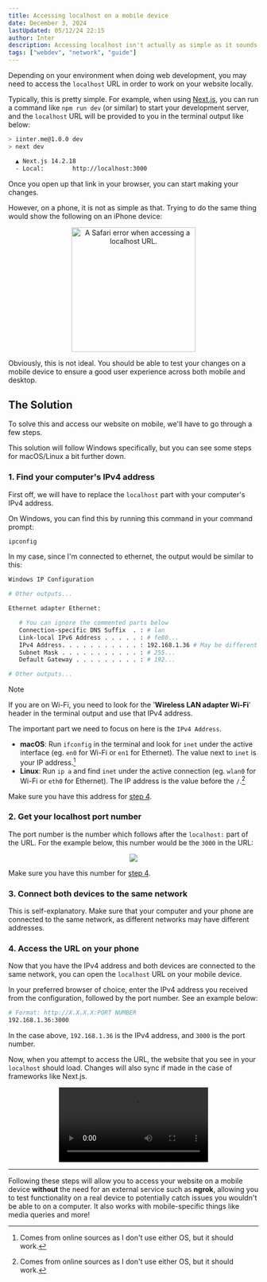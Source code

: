 ```yaml
---
title: Accessing localhost on a mobile device
date: December 3, 2024
lastUpdated: 05/12/24 22:15
author: Inter
description: Accessing localhost isn't actually as simple as it sounds on a mobile device.
tags: ["webdev", "network", "guide"]
---
```


Depending on your environment when doing web development, you may need to access the `localhost` URL in order to work on your website locally. 

Typically, this is pretty simple. For example, when using [Next.js](https://nextjs.org), you can run a command like `npm run dev` (or similar) to start your development server, and the `localhost` URL will be provided to you in the terminal output like below:

```bash
> iinter.me@1.0.0 dev
> next dev

  ▲ Next.js 14.2.18
  - Local:        http://localhost:3000
```

Once you open up that link in your browser, you can start making your changes. 

However, on a phone, it is not as simple as that. Trying to do the same thing would show the following on an iPhone device:

<div align="center">
  <img src="/images/localhost-mobile-device/no-localhost-mobile.png" alt="A Safari error when accessing a localhost URL." width="250" />
</div>

Obviously, this is not ideal. You should be able to test your changes on a mobile device to ensure a good user experience across both mobile and desktop.

## The Solution

To solve this and access our website on mobile, we'll have to go through a few steps. 

This solution will follow Windows specifically, but you can see some steps for macOS/Linux a bit further down.

### 1. Find your computer's IPv4 address

First off, we will have to replace the `localhost` part with your computer's IPv4 address. 

On Windows, you can find this by running this command in your command prompt:

```bash
ipconfig
```

In my case, since I'm connected to ethernet, the output would be similar to this:

```bash
Windows IP Configuration

# Other outputs...

Ethernet adapter Ethernet:

   # You can ignore the commented parts below
   Connection-specific DNS Suffix  . : # lan
   Link-local IPv6 Address . . . . . : # fe80...
   IPv4 Address. . . . . . . . . . . : 192.168.1.36 # May be different numbers for you
   Subnet Mask . . . . . . . . . . . : # 255...
   Default Gateway . . . . . . . . . : # 192...

# Other outputs...
```

> [!NOTE]
> If you are on Wi-Fi, you need to look for the '**Wireless LAN adapter Wi-Fi**' header in the terminal output and use that IPv4 address.

The important part we need to focus on here is the `IPv4 Address`.

* **macOS**: Run `ifconfig` in the terminal and look for `inet` under the active interface (eg. `en0` for Wi-Fi or `en1` for Ethernet). The value next to `inet` is your IP address.[^1]
* **Linux**: Run `ip a` and find `inet` under the active connection (eg. `wlan0` for Wi-Fi or `eth0` for Ethernet). The IP address is the value before the `/`.[^1]

Make sure you have this address for [step 4](#4-access-the-url-on-your-phone).

### 2. Get your localhost port number

The port number is the number which follows after the `localhost:` part of the URL. For the example below, this number would be the `3000` in the URL:

<div align="center">

  ![](/images/localhost-mobile-device/port-number.png)
</div>

Make sure you have this number for [step 4](#4-access-the-url-on-your-phone).

### 3. Connect both devices to the same network

This is self-explanatory. Make sure that your computer and your phone are connected to the same network, as different networks may have different addresses.

### 4. Access the URL on your phone

Now that you have the IPv4 address and both devices are connected to the same network, you can open the `localhost` URL on your mobile device.

In your preferred browser of choice, enter the IPv4 address you received from the configuration, followed by the port number. See an example below:

```bash
# Format: http://X.X.X.X:PORT NUMBER
192.168.1.36:3000
```

In the case above, `192.168.1.36` is the IPv4 address, and `3000` is the port number.

Now, when you attempt to access the URL, the website that you see in your `localhost` should load. Changes will also sync if made in the case of frameworks like Next.js.

<div align="center">
  <video src="https://us-east-1.tixte.net/uploads/files.iinter.me/localhost-iphone-example.mp4" alt="An example with a different address of accessing this website." width="300" controls />
</div>

---

Following these steps will allow you to access your website on a mobile device **without** the need for an external service such as **ngrok**, allowing you to test functionality on a real device to potentially catch issues you wouldn't be able to on a computer. It also works with mobile-specific things like media queries and more!

[^1]: Comes from online sources as I don't use either OS, but it should work.